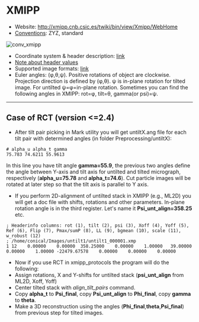 # XMIPP
  * Website: http://xmipp.cnb.csic.es/twiki/bin/view/Xmipp/WebHome
  * [Conventions](http://xmipp.cnb.csic.es/twiki/bin/view/Xmipp/Conventions): ZYZ, standard
  
  ![conv_xmipp](https://cloud.githubusercontent.com/assets/6952870/7273876/1fdf6ea2-e8f8-11e4-8a6f-45c72dce587a.png)
  
  * Coordinate system & header description: [link](http://xmipp.cnb.csic.es/twiki/bin/view/Xmipp/FileFormats)
   * [Note about header values](http://xmipp.cnb.csic.es/twiki/bin/view/Xmipp/AlignementParametersNote)
  * Supported image formats: [link](http://xmipp.cnb.csic.es/twiki/bin/view/Xmipp/ImageFormats)
  * Euler angles: (φ,θ,ψ). Positive rotations of object are clockwise. Projection direction is defined by (φ,θ). ψ is in-plane rotation for tilted image. For untilted ψ=φ=in-plane rotation. Sometimes you can find the following angles in XMIPP: rot=φ, tilt=θ, gamma(or psi)=ψ.
  
---
  
## Case of RCT (version <=2.4)
 * After tilt pair picking in Mark utility you will get untiltX.ang file for each tilt pair with determined angles (in folder Preprocessing/untiltX):
```
# alpha_u alpha_t gamma
75.783 74.6211 55.9613
```
In this line you have tilt angle **gamma=55.9**, the previous two angles define the angle between Y-axis and tilt axis for untilted and tilted micrograph, respectively (**alpha_u=75.78** and **alpha_t=74.6**). Cut particle images will be  rotated at later step so that the tilt axis is parallel to Y axis.
 * If you perform 2D-alignment of untilted stack in XMIPP (e.g., ML2D) you will get a doc file with shifts, rotations and other parameters. In-plane rotation angle is in the third register. Let's name it **Psi_unt_align=358.25** etc.
```
; Headerinfo columns: rot (1), tilt (2), psi (3), Xoff (4), Yoff (5), Ref (6), Flip (7), Pmax/sumP (8), LL (9), bgmean (10), scale (11), w_robust (12)
; /home/conical/Images/untilt1/untilt1_000001.xmp
1 12    0.00000    0.00000  358.25000    0.00000    1.00000   39.00000    0.00000    1.00000 -22479.67578    0.00000    0.00000    0.00000
```
 * Now if you use RCT in xmipp_protocols the program will do the following:
  * Assign rotations, X and Y-shifts for untilted stack (**psi_unt_align** from ML2D, Xoff, Yoff)
  * Center tilted stack with *align_tilt_pairs* command.
  * Copy **alpha_t** to **Psi_final**, copy **Psi_unt_align** to **Phi_final**, copy **gamma** to **theta**.
  * Make a 3D reconstruction using the angles (**Phi_final**,**theta**,**Psi_final**) from previous step for tilted images.
  
  
